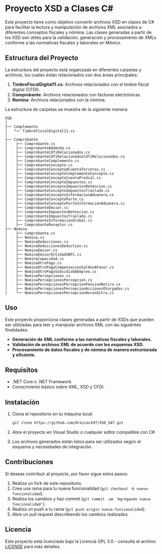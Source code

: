 
# Proyecto XSD a Clases C#

Este proyecto tiene como objetivo convertir archivos XSD en clases de C# para facilitar la lectura y manipulación de archivos XML asociados a diferentes conceptos fiscales y nómina. Las clases generadas a partir de los XSD son útiles para la validación, generación y procesamiento de XMLs conforme a las normativas fiscales y laborales en México.

## Estructura del Proyecto

La estructura del proyecto está organizada en diferentes carpetas y archivos, los cuales están relacionados con dos áreas principales:

1. **TimbreFiscalDigital11.cs**: Archivos relacionados con el timbre fiscal digital (CFDI).
2. **Comprobante**: Archivos relacionados con facturas electrónicas.
3. **Nomina**: Archivos relacionados con la nómina.

La estructura de carpetas se muestra de la siguiente manera:

```
XSD
│
├── Complemento
│   └── TimbreFiscalDigital11.cs
│
├── Comprobante
│    ├── Comprobante.cs
│    ├── ComprobanteAddenda.cs
│    ├── ComprobanteCdfiRelacionados.cs
│    ├── ComprobanteCdfiRelacionadosCdfiRelacionados.cs
│    ├── ComprobanteComplemento.cs
│    ├── ComprobanteConcepto.cs
│    ├── ComprobanteConceptoACuentaTerceros.cs
│    ├── ComprobanteConceptoComplementoConcepto.cs
│    ├── ComprobanteConceptoCuentaPredial.cs
│    ├── ComprobanteConceptoImpuestos.cs
│    ├── ComprobanteConceptoImpuestosRetencion.cs
│    ├── ComprobanteConceptoImpuestosTraslado.cs
│    ├── ComprobanteConceptoInformacionAduanera.cs
│    ├── ComprobanteConceptoParte.cs
│    ├── ComprobanteConceptoParteInformacionAduanera.cs
│    ├── ComprobanteEmisor.cs
│    ├── ComprobanteImpuestosRetencion.cs
│    ├── ComprobanteImpuestosTraslado.cs
│    ├── ComprobanteInformacionGlobal.cs
│    ├── ComprobanteReceptor.cs
├── Nomina
│    ├── Comprobante.cs
│    ├── Nomina.cs
│    ├── NominaDeducciones.cs
│    ├── NominaDeduccionesDeduction.cs
│    ├── NominaEmisor.cs
│    ├── NominaEmisorEntidadSNFC.cs
│    ├── NominaCapacidad.cs
│    ├── NominaOtroPago.cs
│    ├── NominaOtroPagoCompensacionSaldosAFavor.cs
│    ├── NominaOtroPagoSubsidioGAEmpleo.cs
│    ├── NominaPercepciones.cs
│    ├── NominaPercepcionesPercepcion.cs
│    ├── NominaPercepcionesPercepcionPensionRetiro.cs
│    ├── NominaPercepcionesPercepcionAccionesOtorgadas.cs
│    └── NominaPercepcionesPercepcionHorasExtra.cs
```

## Uso

Este proyecto proporciona clases generadas a partir de XSDs que pueden ser utilizadas para leer y manipular archivos XML con las siguientes finalidades:

- **Generación de XML conforme a las normativas fiscales y laborales.**
- **Validación de archivos XML de acuerdo con los esquemas XSD.**
- **Procesamiento de datos fiscales y de nómina de manera estructurada y eficiente.**

## Requisitos

- .NET Core o .NET Framework.
- Conocimiento básico sobre XML, XSD y CFDI.

## Instalación

1. Clona el repositorio en tu máquina local:
   ```bash
   git clone https://github.com/Dreizack97/XSD_SAT.git
   ```
   
2. Abre el proyecto en Visual Studio o cualquier editor compatible con C#.

3. Los archivos generados están listos para ser utilizados según el esquema y necesidades de integración.

## Contribuciones

Si deseas contribuir al proyecto, por favor sigue estos pasos:

1. Realiza un fork de este repositorio.
2. Crea una rama para tu nueva funcionalidad (`git checkout -b nueva-funcionalidad`).
3. Realiza los cambios y haz commit (`git commit -am 'Agregando nueva funcionalidad'`).
4. Realiza un push a tu rama (`git push origin nueva-funcionalidad`).
5. Abre un pull request describiendo los cambios realizados.

## Licencia

Este proyecto está licenciado bajo la Licencia GPL 3.0 - consulta el archivo [LICENSE](https://www.gnu.org/licenses/gpl-3.0.html) para más detalles.
